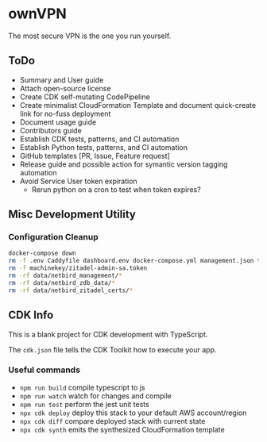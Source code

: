 # ownVPN
The most secure VPN is the one you run yourself.

## ToDo
* Summary and User guide
* Attach open-source license
* Create CDK self-mutating CodePipeline
* Create minimalist CloudFormation Template and document quick-create link for no-fuss deployment
* Document usage guide
* Contributors guide
* Establish CDK tests, patterns, and CI automation
* Establish Python tests, patterns, and CI automation
* GitHub templates [PR, Issue, Feature request]
* Release guide and possible action for symantic version tagging automation
* Avoid Service User token expiration
  * Rerun python on a cron to test when token expires?

## Misc Development Utility

### Configuration Cleanup
```bash
docker-compose down
rm -f .env Caddyfile dashboard.env docker-compose.yml management.json turnserver.conf zdb.env zitadel.env peer.json
rm -f machinekey/zitadel-admin-sa.token
rm -rf data/netbird_management/*
rm -rf data/netbird_zdb_data/*
rm -rf data/netbird_zitadel_certs/*
```

## CDK Info
This is a blank project for CDK development with TypeScript.

The `cdk.json` file tells the CDK Toolkit how to execute your app.

### Useful commands

* `npm run build`   compile typescript to js
* `npm run watch`   watch for changes and compile
* `npm run test`    perform the jest unit tests
* `npx cdk deploy`  deploy this stack to your default AWS account/region
* `npx cdk diff`    compare deployed stack with current state
* `npx cdk synth`   emits the synthesized CloudFormation template
